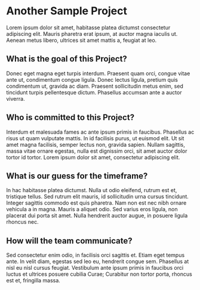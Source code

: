 # Another Sample Project

Lorem ipsum dolor sit amet, habitasse platea dictumst consectetur adipiscing elit. Mauris pharetra erat ipsum, at auctor magna iaculis ut. Aenean metus libero, ultrices sit amet mattis a, feugiat at leo. 

## What is the goal of this Project?

Donec eget magna eget turpis interdum. Praesent quam orci, congue vitae ante ut, condimentum congue ligula. Donec lectus ligula, pretium quis condimentum ut, gravida ac diam. Praesent sollicitudin metus enim, sed tincidunt turpis pellentesque dictum. Phasellus accumsan ante a auctor viverra.

## Who is committed to this Project?

Interdum et malesuada fames ac ante ipsum primis in faucibus. Phasellus ac risus ut quam vulputate mattis. In id facilisis purus, ut euismod elit. Ut sit amet magna facilisis, semper lectus non, gravida sapien. Nullam sagittis, massa vitae ornare egestas, nulla est dignissim orci, sit amet auctor dolor tortor id tortor. Lorem ipsum dolor sit amet, consectetur adipiscing elit. 

## What is our guess for the timeframe?

In hac habitasse platea dictumst. Nulla ut odio eleifend, rutrum est et, tristique tellus. Sed rutrum elit mauris, id sollicitudin urna cursus tincidunt. Integer sagittis commodo est quis pharetra. Nam non est nec nibh ornare vehicula a in magna. Mauris a aliquet odio. Sed varius eros ligula, non placerat dui porta sit amet. Nulla hendrerit auctor augue, in posuere ligula rhoncus nec.

## How will the team communicate?

Sed consectetur enim odio, in facilisis orci sagittis et. Etiam eget tempus ante. In velit diam, egestas sed leo eu, hendrerit congue sem. Phasellus at nisl eu nisl cursus feugiat. Vestibulum ante ipsum primis in faucibus orci luctus et ultrices posuere cubilia Curae; Curabitur non tortor porta, rhoncus est et, fringilla massa.
